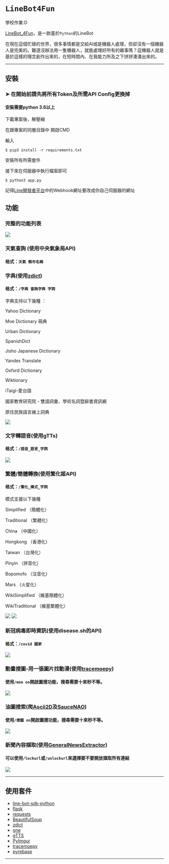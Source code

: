 # `LineBot4Fun` 

學校作業:D

[LineBot_4Fun](https://github.com/vincent9579/LineBot_4Fun)，是一款基於`Python`的LineBot

在現在這個忙碌的世界，很多事情都是交給AI或是機器人處理，但卻沒有一個機器人是完美的。難道沒辦法用一隻機器人，就能處理好所有的雜事嗎？這機器人就是基於這樣的理念創作出來的，在短時間內、在我能力所及之下拼拼湊湊出來的。





---

## 安裝

### ➤ 在開始前請先將所有Token及所需API Config更換掉

#### 安裝需要python 3.6以上

下載專案後，解壓縮

在跟專案的同層目錄中 開啟CMD

輸入

`$ pip3 install -r requirements.txt`

安裝所有所需套件

接下來在伺服器中執行檔案即可

`$ python3 app.py`



記得[Line開發者平台](https://developers.line.biz/console/)中的Webhook網址要改成你自己伺服器的網址

## 功能

### 完整的功能列表
![](https://github.com/vincent9579/LineBot_4Fun/blob/main/Example_img/Help.png?raw=true)

### 天氣查詢 (使用中央氣象局API)
#### 格式：`天氣 縣市名稱`

### 字典(使用[zdict](https://github.com/zdict/zdict))
#### 格式：`/字典 查詢字典 字詞`

字典支持以下幾種 ：

Yahoo Dictionary

Moe Dictionary 萌典

Urban Dictionary

SpanishDict

Jisho Japanese Dictionary

Yandex Translate

Oxford Dictionary

Wiktionary

iTaigi-愛台語

國家教育研究院 - 雙語詞彙、學術名詞暨辭書資訊網

原住民族語言線上詞典



![](https://github.com/vincent9579/LineBot_4Fun/blob/main/Example_img/Dict.jpg?raw=true)

### 文字轉語音(使用gTTs)
#### 格式：`/語音_語言_字詞`
![](https://github.com/vincent9579/LineBot_4Fun/blob/main/Example_img/gtts.jpg?raw=true)

### 繁體/簡體轉換(使用繁化姬API)
#### 格式：`/繁化_模式_字詞`

模式支援以下幾種

Simplified （簡體化）

Traditional （繁體化）

China （中國化）

Hongkong （香港化）

Taiwan （台灣化）

Pinyin （拼音化） 

Bopomofo （注音化）

Mars （火星化）

WikiSimplified （維基簡體化）

WikiTraditional （維基繁體化）




![](https://github.com/vincent9579/LineBot_4Fun/blob/main/Example_img/zhconvert1.jpg?raw=true)
![](https://github.com/vincent9579/LineBot_4Fun/blob/main/Example_img/zhconvert2.jpg?raw=true)

### 新冠病毒即時資訊(使用disease.sh的API)
#### 格式：`/covid 國家`
![](https://github.com/vincent9579/LineBot_4Fun/blob/main/Example_img/covid.jpg?raw=true)

### 動畫搜圖-用一張圖片找動漫(使用[tracemoepy](https://github.com/DragSama/tracemoepy))
#### 使用`/moe on`開啟圖搜功能，搜尋需要十來秒不等。
![](https://github.com/vincent9579/LineBot_4Fun/blob/main/Example_img/moe.jpg?raw=true)

### 油圖搜索(爬[Ascii2D](https://ascii2d.net/)及[SauceNAO](https://saucenao.com/))
#### 使用`/搜圖 on`開啟圖搜功能，搜尋需要十來秒不等。
![](https://github.com/vincent9579/LineBot_4Fun/blob/main/Example_img/image_search.jpg?raw=true)

### 新聞內容擷取(使用[GeneralNewsExtractor](https://github.com/kingname/GeneralNewsExtractor))
#### 可以使用`/lockurl`或`/unlockurl`來選擇要不要開放擷取所有連結
![](https://github.com/vincent9579/LineBot_4Fun/blob/main/Example_img/news.jpg?raw=true)


---

## 使用套件
* [line-bot-sdk-python](https://github.com/line/line-bot-sdk-python)
* [flask](https://palletsprojects.com/p/flask/)
* [requests](https://requests.readthedocs.io/en/master/)
* [BeautifulSoup](https://www.crummy.com/software/BeautifulSoup/)
* [zdict](https://github.com/zdict/zdict)
* [gne](https://github.com/kingname/GeneralNewsExtractor)
* [gTTS](https://github.com/pndurette/gTTS)
* [PyImgur](https://github.com/Damgaard/PyImgur)
* [tracemoepy](https://github.com/DragSama/tracemoepy)
* [pyrebase](https://github.com/nhorvath/Pyrebase4)

---
